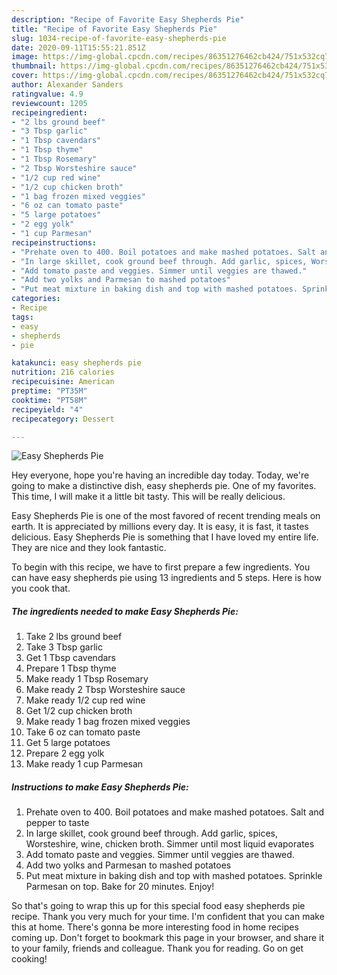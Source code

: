 ```yaml
---
description: "Recipe of Favorite Easy Shepherds Pie"
title: "Recipe of Favorite Easy Shepherds Pie"
slug: 1034-recipe-of-favorite-easy-shepherds-pie
date: 2020-09-11T15:55:21.851Z
image: https://img-global.cpcdn.com/recipes/86351276462cb424/751x532cq70/easy-shepherds-pie-recipe-main-photo.jpg
thumbnail: https://img-global.cpcdn.com/recipes/86351276462cb424/751x532cq70/easy-shepherds-pie-recipe-main-photo.jpg
cover: https://img-global.cpcdn.com/recipes/86351276462cb424/751x532cq70/easy-shepherds-pie-recipe-main-photo.jpg
author: Alexander Sanders
ratingvalue: 4.9
reviewcount: 1205
recipeingredient:
- "2 lbs ground beef"
- "3 Tbsp garlic"
- "1 Tbsp cavendars"
- "1 Tbsp thyme"
- "1 Tbsp Rosemary"
- "2 Tbsp Worsteshire sauce"
- "1/2 cup red wine"
- "1/2 cup chicken broth"
- "1 bag frozen mixed veggies"
- "6 oz can tomato paste"
- "5 large potatoes"
- "2 egg yolk"
- "1 cup Parmesan"
recipeinstructions:
- "Prehate oven to 400. Boil potatoes and make mashed potatoes. Salt and pepper to taste"
- "In large skillet, cook ground beef through. Add garlic, spices, Worsteshire, wine, chicken broth. Simmer until most liquid evaporates"
- "Add tomato paste and veggies. Simmer until veggies are thawed."
- "Add two yolks and Parmesan to mashed potatoes"
- "Put meat mixture in baking dish and top with mashed potatoes. Sprinkle Parmesan on top. Bake for 20 minutes. Enjoy!"
categories:
- Recipe
tags:
- easy
- shepherds
- pie

katakunci: easy shepherds pie 
nutrition: 216 calories
recipecuisine: American
preptime: "PT35M"
cooktime: "PT58M"
recipeyield: "4"
recipecategory: Dessert

---
```



![Easy Shepherds Pie](https://img-global.cpcdn.com/recipes/86351276462cb424/751x532cq70/easy-shepherds-pie-recipe-main-photo.jpg)

Hey everyone, hope you're having an incredible day today. Today, we're going to make a distinctive dish, easy shepherds pie. One of my favorites. This time, I will make it a little bit tasty. This will be really delicious.



Easy Shepherds Pie is one of the most favored of recent trending meals on earth. It is appreciated by millions every day. It is easy, it is fast, it tastes delicious. Easy Shepherds Pie is something that I have loved my entire life. They are nice and they look fantastic.


To begin with this recipe, we have to first prepare a few ingredients. You can have easy shepherds pie using 13 ingredients and 5 steps. Here is how you cook that.

<!--inarticleads1-->

##### The ingredients needed to make Easy Shepherds Pie:

1. Take 2 lbs ground beef
1. Take 3 Tbsp garlic
1. Get 1 Tbsp cavendars
1. Prepare 1 Tbsp thyme
1. Make ready 1 Tbsp Rosemary
1. Make ready 2 Tbsp Worsteshire sauce
1. Make ready 1/2 cup red wine
1. Get 1/2 cup chicken broth
1. Make ready 1 bag frozen mixed veggies
1. Take 6 oz can tomato paste
1. Get 5 large potatoes
1. Prepare 2 egg yolk
1. Make ready 1 cup Parmesan




<!--inarticleads2-->

##### Instructions to make Easy Shepherds Pie:

1. Prehate oven to 400. Boil potatoes and make mashed potatoes. Salt and pepper to taste
1. In large skillet, cook ground beef through. Add garlic, spices, Worsteshire, wine, chicken broth. Simmer until most liquid evaporates
1. Add tomato paste and veggies. Simmer until veggies are thawed.
1. Add two yolks and Parmesan to mashed potatoes
1. Put meat mixture in baking dish and top with mashed potatoes. Sprinkle Parmesan on top. Bake for 20 minutes. Enjoy!




So that's going to wrap this up for this special food easy shepherds pie recipe. Thank you very much for your time. I'm confident that you can make this at home. There's gonna be more interesting food in home recipes coming up. Don't forget to bookmark this page in your browser, and share it to your family, friends and colleague. Thank you for reading. Go on get cooking!
